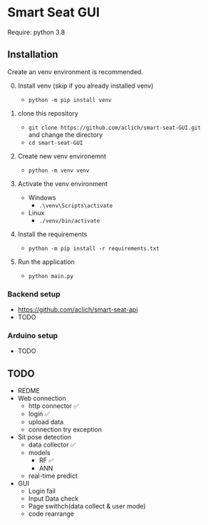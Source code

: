 # Smart Seat GUI
Require: python 3.8

## Installation
Create an venv environment is recommended.  

0. Install venv (skip if you already installed venv)
    - `python -m pip install venv`
1. clone this repository
    - `git clone https://github.com/aclich/smart-seat-GUI.git`  
and change the directory
    - `cd smart-seat-GUI`

2. Create new venv environemnt
    - `python -m venv venv`
3. Activate the venv environment
    - Windows 
      - `.\venv\Scripts\activate`
    - Linux
      - `./venv/bin/activate`
4. Install the requirements
    - `python -m pip install -r requirements.txt`
5. Run the application
    - `python main.py`

### Backend setup
- https://github.com/aclich/smart-seat-api
- TODO
### Arduino setup
- TODO

## TODO  
- REDME
- Web connection
  - http connector ✅
  - login ✅
  - upload data 
  - connection try exception
- Sit pose detection
  - data collector ✅
  - models 
    - RF ✅
    - ANN
  - real-time predict
- GUI
  - Login fail
  - Input Data check
  - Page swithch(data collect & user mode)
  - code rearrange
